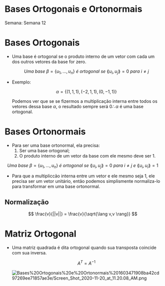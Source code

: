 # Bases Ortogonais e Ortonormais

Semana: Semana 12

# Bases Ortogonais

- Uma base é ortogonal se o produto interno de um vetor com cada um dos outros vetores da base for zero.
    
    $$
    Uma \ base \ \beta = \{u_1,...,u_n\} \ é \ ortogonal \ se \ \lang u_i, u_j \rang = 0 \ para \ i\neq j
    $$
    
- Exemplo:
    
    $$
    \alpha = \{(1,1,1),(-2,1,1),(0,-1,1)\}
    $$
    
    Podemos ver que se se fizermos a multiplicação interna entre todos os vetores dessa base $\alpha$, o resultado sempre será  $0 \therefore \alpha$ é uma base ortogonal.  
    

# Bases Ortonormais

- Para ser uma base ortonormal, ela precisa:
    1. Ser uma base ortogonal;
    2. O produto interno de um vetor da base com ele mesmo deve ser $1$.

$$
Uma \ base \ \beta = \{u_1,...,u_n\} \ é \ ortogonal \ se \ \lang u_i, u_j \rang = 0 \ para \ i\neq j \ e \ \lang u_i, u_i \rang = 1
$$

- Para que a multipliccão interna entre um vetor e ele mesmo seja $1$, ele precisa ser um vetor unitário, então podemos simplismente normaliza-lo  para transformar em uma base ortonormal.

## Normalização

$$
\frac{v}{||v||} = \frac{v}{\sqrt{\lang v,v \rang}}
$$

# Matriz Ortogonal

- Uma matriz quadrada é dita ortogonal quando sua transposta coincide com sua inversa.
    
    $$
    A^T = A^{-1}
    $$
    
    ![Bases%20Ortogonais%20e%20Ortonormais%201603471908ba42cd97269ee71857ae3e/Screen_Shot_2020-11-20_at_11.20.08_AM.png](Bases%20Ortogonais%20e%20Ortonormais%201603471908ba42cd97269ee71857ae3e/Screen_Shot_2020-11-20_at_11.20.08_AM.png)